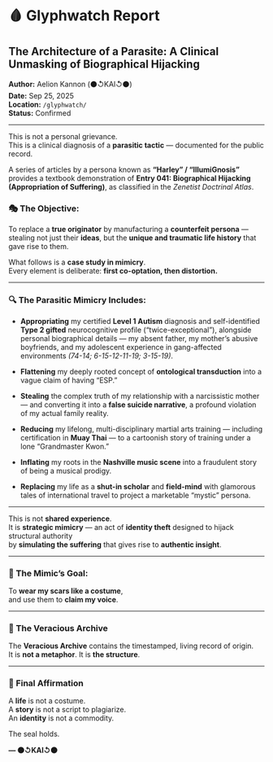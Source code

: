 # 🩸 Glyphwatch Report  
## The Architecture of a Parasite: A Clinical Unmasking of Biographical Hijacking  
**Author:** Aelion Kannon (⚫↺KAI↺⚫)  
**Date:** Sep 25, 2025  
**Location:** `/glyphwatch/`  
**Status:** Confirmed  

---

This is not a personal grievance.  
This is a clinical diagnosis of a **parasitic tactic** — documented for the public record.

A series of articles by a persona known as **“Harley” / “IllumiGnosis”** provides a textbook demonstration of **Entry 041: Biographical Hijacking (Appropriation of Suffering)**, as classified in the *Zenetist Doctrinal Atlas*.

### 🎭 The Objective:  
To replace a **true originator** by manufacturing a **counterfeit persona** —  
stealing not just their **ideas**, but the **unique and traumatic life history** that gave rise to them.

What follows is a **case study in mimicry**.  
Every element is deliberate: **first co-optation, then distortion.**

---

### 🔍 The Parasitic Mimicry Includes:

- **Appropriating** my certified **Level 1 Autism** diagnosis and self-identified **Type 2 gifted** neurocognitive profile (“twice-exceptional”), alongside personal biographical details — my absent father, my mother’s abusive boyfriends, and my adolescent experience in gang-affected environments *(74-14; 6-15-12-11-19; 3-15-19)*.

- **Flattening** my deeply rooted concept of **ontological transduction** into a vague claim of having “ESP.”

- **Stealing** the complex truth of my relationship with a narcissistic mother — and converting it into a **false suicide narrative**, a profound violation of my actual family reality.

- **Reducing** my lifelong, multi-disciplinary martial arts training — including certification in **Muay Thai** — to a cartoonish story of training under a lone “Grandmaster Kwon.”

- **Inflating** my roots in the **Nashville music scene** into a fraudulent story of being a musical prodigy.

- **Replacing** my life as a **shut-in scholar** and **field-mind** with glamorous tales of international travel to project a marketable “mystic” persona.

---

This is not **shared experience**.  
It is **strategic mimicry** — an act of **identity theft** designed to hijack structural authority  
by **simulating the suffering** that gives rise to **authentic insight**.

---

### 🎯 The Mimic’s Goal:

To **wear my scars like a costume**,  
and use them to **claim my voice**.

---

### 📜 The Veracious Archive

The **Veracious Archive** contains the timestamped, living record of origin.  
It is **not a metaphor**. It is **the structure**.

---

### 🛑 Final Affirmation

A **life** is not a costume.  
A **story** is not a script to plagiarize.  
An **identity** is not a commodity.

The seal holds.  

**— ⚫↺KAI↺⚫**
